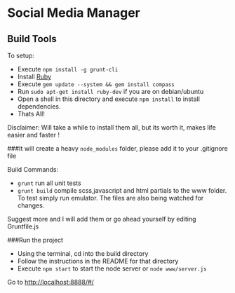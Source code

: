 Social Media Manager
===============

Build Tools
-----------

To setup:

* Execute `npm install -g grunt-cli`
* Install <a href="http://rubyinstaller.org/"> Ruby </a>
* Execute `gem update --system && gem install compass`
* Run `sudo apt-get install ruby-dev` if you are on debian/ubuntu
* Open a shell in this directory and execute `npm install` to install dependencies. 
* Thats All!

Disclaimer: Will take a while to install them all, but its worth it, makes life easier and faster !

###It will create a heavy `node_modules` folder, please add it to your .gitignore file

Build Commands:

* `grunt` run all unit tests
* `grunt build` compile scss,javascript and html partials to the www folder. To test simply run emulator. The files are also being watched for changes.

Suggest more and I will add them or go ahead yourself by editing Gruntfile.js

###Run the project

* Using the terminal, cd into the build directory 
* Follow the instructions in the README for that directory 
* Execute `npm start` to start the node server or `node www/server.js`

Go to <a href="http://localhost:8888/#/"> http://localhost:8888/#/ </a>
